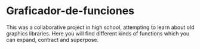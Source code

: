 # Graficador-de-funciones
This was a collaborative project in high school, attempting to learn about old graphics libraries.
Here you will find different kinds of functions which you can expand, contract and superpose.

